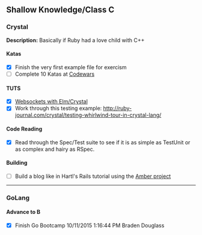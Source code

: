 ## Shallow Knowledge/Class C

### Crystal

**Description:**
Basically if Ruby had a love child with C++

#### Katas

- [x] Finish the very first example file for exercism
- [ ] Complete 10 Katas at [Codewars](https://www.codewars.com/users/braidn/completed)

#### TUTS

- [x] [Websockets with Elm/Crystal](https://medium.com/@zenitram.oiram/a-beginners-guide-to-websockets-in-elm-and-crystal-8f510c28eb61#.3f25x82ce)
- [x] Work through this testing example: http://ruby-journal.com/crystal/testing-whirlwind-tour-in-crystal-lang/

#### Code Reading

- [x] Read through the Spec/Test suite to see if it is as simple as TestUnit or as complex and hairy as RSpec.

#### Building

- [ ] Build a blog like in Hartl's Rails tutorial using the [Amber project](http://www.amberframework.org)

***

### GoLang

#### Advance to B

- [x] Finish Go Bootcamp 10/11/2015 1:16:44 PM Braden Douglass
